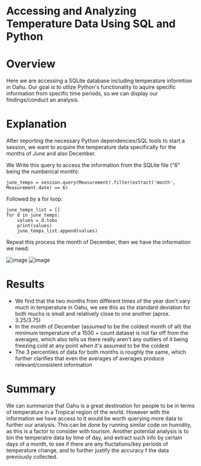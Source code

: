 # Accessing and Analyzing Temperature Data Using SQL and Python

# Overview

Here we are accessing a SQLite database including temperature informtion in Oahu. Our goal is to utilze Python's functionality to aquire specific information from specific time periods, so we can display our findings/conduct an analysis.

# Explanation 
After importing the necessary Python dependencies/SQL tools to start a session, we want to acquire the temperature data specifically for the months of June and also December.

We Write this query to access the information from the SQLite file ("6" being the numberical month):
```
june_temps = session.query(Measurement).filter(extract('month', Measurement.date) == 6)
```
Followed by a for loop:
```
june_temps_list = []
for d in june_temps:
    values = d.tobs 
    print(values)
    june_temps_list.append(values)
```
Repeat this process the month of December, then we have the information we need:

![image](https://user-images.githubusercontent.com/79726572/115754092-df689a00-a369-11eb-8776-71d6125d371d.png)
![image](https://user-images.githubusercontent.com/79726572/115754129-e7283e80-a369-11eb-95f4-e7e0af661eae.png)

# Results
- We find that the two months from different times of the year don't vary much in temperature in Oahu, we see this as the standard deviation for both muchs is small and relatively close to one another (aprox. 3.25/3.75)
- In the month of December (assumed to be the coldest month of all) the minimum temperature of a 1500 + count dataset is not far off from the averages, which also tells us there really aren't any outliers of it being freezing cold at any point when it's assumed to be the coldest
- The 3 percentiles of data for both months is roughly the same, which further clarifies that even the averages of averages produce relevant/consistent information

# Summary
We can summarize that Oahu is a great destination for people to be in terms of temperature in a Tropical region of the world. However with the information we have access to it would be worth querying more data to further our analysis. This can be done by running similar code on humidity, as this is a factor to consider with tourism. Another potential analysis is to bin the temperatre data by time of day, and extract such info by certain days of a month, to see if there are any fluctations/key periods of temperature change, and to further justify the accuracy f the data previously collected.

